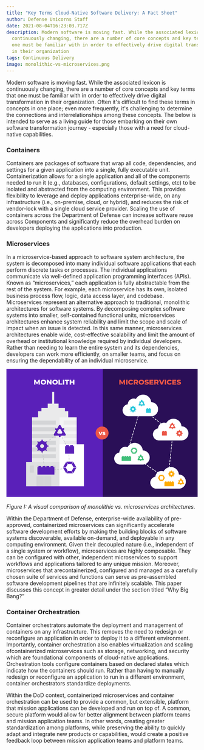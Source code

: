 ```yaml
---
title: "Key Terms Cloud-Native Software Delivery: A Fact Sheet"
author: Defense Unicorns Staff
date: 2021-08-04T16:23:03.717Z
description: Modern software is moving fast. While the associated lexicon is
  continuously changing, there are a number of core concepts and key terms that
  one must be familiar with in order to effectively drive digital transformation
  in their organization
tags: Continuous Delivery
image: monolithic-vs-microservices.png
---
```

Modern software is moving fast. While the associated lexicon is continuously changing, there are a number of core concepts and key terms that one must be familiar with in order to effectively drive digital transformation in their organization. Often it's difficult to find these terms in concepts in one place; even more frequently, it's challenging to determine the connections and interrelationships among these concepts. The below is intended to serve as a living guide for those embarking on their own software transformation journey - especially those with a need for cloud-native capabilities.

### Containers

Containers are packages of software that wrap all code, dependencies, and settings for a given application into a single, fully executable unit. Containerization allows for a single application and all of the components needed to run it (e.g., databases, configurations, default settings, etc) to be isolated and abstracted from the computing environment. This provides flexibility to leverage and deploy applications enterprise-wide, on any infrastructure (i.e., on-premise, cloud, or hybrid), and reduces the risk of vendor-lock with a single cloud service provider. Scaling the use of containers across the Department of Defense can increase software reuse across Components and significantly reduce the overhead burden on developers deploying the applications into production.

### Microservices

In a microservice-based approach to software system architecture, the system is decomposed into many individual software applications that each perform discrete tasks or processes. The individual applications communicate via well-defined application programming interfaces (APIs). Known as “microservices,” each application is fully abstractable from the rest of the system. For example, each microservice has its own, isolated business process flow, logic, data access layer, and codebase. Microservices represent an alternative approach to traditional, monolithic architectures for software systems. By decomposing complex software systems into smaller, self-contained functional units, microservices architectures enhance system reliability and limit the scope and scale of impact when an issue is detected. In this same manner, microservices architectures enable wide, cost-effective scalability and limit the amount of overhead or institutional knowledge required by individual developers. Rather than needing to learn the entire system and its dependencies, developers can work more efficiently, on smaller teams, and focus on ensuring the dependability of an individual microservice.



![Monolithic vs Microservices](monolithic-vs-microservices.png "Figure I: A visual comparison of monolithic vs. microservices architectures.")

*Figure I: A visual comparison of monolithic vs. microservices architectures.*



Within the Department of Defense, enterprise-wide availability of pre-approved, containerized microservices can significantly accelerate software development efforts by making the building blocks of software systems discoverable, available on-demand, and deployable in any computing environment. Given their decoupled nature (i.e., independent of a single system or workflow), microservices are highly composable. They can be configured with other, independent microservices to support workflows and applications tailored to any unique mission. Moreover, microservices that arecontainerized, configured and managed as a carefully chosen suite of services and functions can serve as pre-assembled software development pipelines that are infinitely scalable. This paper discusses this concept in greater detail under the section titled “Why Big Bang?”

### Container Orchestration

Container orchestrators automate the deployment and management of containers on any infrastructure. This removes the need to redesign or reconfigure an application in order to deploy it to a different environment. Importantly, container orchestration also enables virtualization and scaling ofcontainerized microservices such as storage, networking, and security which are foundational components of cloud-native applications. Orchestration tools configure containers based on declared states which indicate how the containers should run. Rather than having to manually redesign or reconfigure an application to run in a different environment, container orchestrators standardize deployments.

Within the DoD context, containerized microservices and container orchestration can be used to provide a common, but extensible, platform that mission applications can be developed and run on top of. A common, secure platform would allow for better alignment between platform teams and mission application teams. In other words, creating greater standardization among platforms, while preserving the ability to quickly adapt and integrate new products or capabilities, would create a positive feedback loop between mission application teams and platform teams.